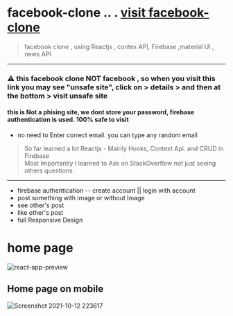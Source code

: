 # facebook-clone    ..   .  [visit facebook-clone ](https://facebook-clone-68bc7.web.app/)
> facebook clone , using Reactjs ,   contex API, Firebase ,material UI , news API     
*****  

### ⚠️ this facebook clone NOT facebook , so when you visit this link you may see "unsafe site", click on > details > and then at the bottom > visit unsafe site
#### this is Not a phising site,  we dont store your password, firebase authentication is used. 100% safe to visit
-  no need to Enter correct email. you can type any random email


 > So far learned a lot Reactjs - Mainly Hooks, Context Api. and CRUD in Firebase   
 > Most Importantly I leanred to Ask  on StackOverflow not just seeing others questions. 
 ******
 - firebase authentication -- create account || login with account
 - post something with image or without Image
 - see other's  post
 - like other's post
 - full Responsive Design
 # home page
![react-app-preview](https://user-images.githubusercontent.com/88178000/136812719-6a71a49d-f9dd-4bfb-9a4d-c23be52c3bb0.jpg)
## Home page on mobile
![Screenshot 2021-10-12 223617](https://user-images.githubusercontent.com/88178000/136999447-94c203d3-6434-4597-9873-b4ee874c3466.jpg)
